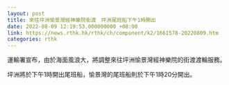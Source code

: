 ```yaml
---
layout: post
title: 來往坪洲愉景灣經神樂院街渡　坪洲尾班船下午1時開出
date: 2022-08-09 12:19:53.000000000 +08:00
link: https://news.rthk.hk/rthk/ch/component/k2/1661578-20220809.htm
categories: rthk
---
```


運輸署宣布，由於海面風浪大，將調整來往坪洲愉景灣經神樂院的街渡渡輪服務。

坪洲將於下午1時開出尾班船，愉景灣的尾班船則於下午1時20分開出。
